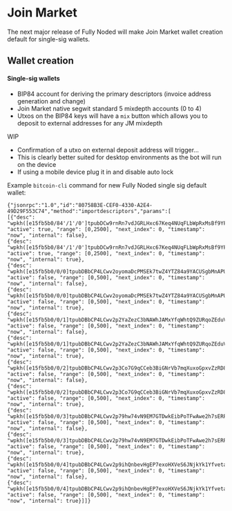 # Join Market

The next major release of Fully Noded will make Join Market wallet creation default for single-sig wallets.

## Wallet creation

#### Single-sig wallets 

* BIP84 account for deriving the primary descriptors (invoice address generation and change)
* Join Market native segwit standard 5 mixdepth accounts (0 to 4)
* Utxos on the BIP84 keys will have a `mix` button which allows you to deposit to external addresses for any JM mixdepth 

WIP
* Confirmation of a utxo on external deposit address will trigger...
* This is clearly better suited for desktop environments as the bot will run on the device
* If using a mobile device plug it in and disable auto lock


Example `bitcoin-cli` command for new Fully Noded single sig default wallet:

```
{"jsonrpc":"1.0","id":"80758B3E-CEF0-4330-A2E4-49D29F553C74","method":"importdescriptors","params":[
[{"desc": "wpkh([e15fb5b0/84'/1'/0']tpubDCw9rnRn7vdJGRLHxc67Keq4NUqFLbWpRxMsBf9YFvstLjJkis2pdNsPwAAA25zGLYrkRHDEjZ2DJhxK9qFiFJQf7P7qLSdHYunUpQZtgLa/0/*)#mu3n5jxf", "active": true, "range": [0,2500], "next_index": 0, "timestamp": "now", "internal": false}, 
{"desc": "wpkh([e15fb5b0/84'/1'/0']tpubDCw9rnRn7vdJGRLHxc67Keq4NUqFLbWpRxMsBf9YFvstLjJkis2pdNsPwAAA25zGLYrkRHDEjZ2DJhxK9qFiFJQf7P7qLSdHYunUpQZtgLa/1/*)#2g5jf8k3", "active": true, "range": [0,2500], "next_index": 0, "timestamp": "now", "internal": true}, 
{"desc": "wpkh([e15fb5b0/0/0]tpubDBbCP4LCwv2oyomaDcPMSEk7twZ4YTZ84a9YACUSgbMnAPUmMtWgucRLJiqYqJF12MaQBj177wDTYVSzSkv1eyFJuK2neqNWzb9vDw8X5Sw/0/*)#a42mvpmy", "active": false, "range": [0,500], "next_index": 0, "timestamp": "now", "internal": false}, 
{"desc": "wpkh([e15fb5b0/0/0]tpubDBbCP4LCwv2oyomaDcPMSEk7twZ4YTZ84a9YACUSgbMnAPUmMtWgucRLJiqYqJF12MaQBj177wDTYVSzSkv1eyFJuK2neqNWzb9vDw8X5Sw/1/*)#vp0635tu", "active": false, "range": [0,500], "next_index": 0, "timestamp": "now", "internal": true}, 
{"desc": "wpkh([e15fb5b0/0/1]tpubDBbCP4LCwv2p2YaZezC3bNAWhJAMxYfqWhtQ9ZURqoZEduVA4K2zHuaiZDZprCVBzK7wD1g9soRUPJ72N9geerQdQTiZhWS9cP5ecmQ77n3/0/*)#vlperyly", "active": false, "range": [0,500], "next_index": 0, "timestamp": "now", "internal": false}, 
{"desc": "wpkh([e15fb5b0/0/1]tpubDBbCP4LCwv2p2YaZezC3bNAWhJAMxYfqWhtQ9ZURqoZEduVA4K2zHuaiZDZprCVBzK7wD1g9soRUPJ72N9geerQdQTiZhWS9cP5ecmQ77n3/1/*)#atyc730u", "active": false, "range": [0,500], "next_index": 0, "timestamp": "now", "internal": true}, 
{"desc": "wpkh([e15fb5b0/0/2]tpubDBbCP4LCwv2p3Co7G9qCCeb3BiGNrVb7mqXuxoGpxvZzRD8uCgGKXihMGghRVes7Ap4KP3bZK2qeJRgUA1uSwKbFNQDjGhtD1Zc1g6or2i3/0/*)#t030xyh8", "active": false, "range": [0,500], "next_index": 0, "timestamp": "now", "internal": false}, 
{"desc": "wpkh([e15fb5b0/0/2]tpubDBbCP4LCwv2p3Co7G9qCCeb3BiGNrVb7mqXuxoGpxvZzRD8uCgGKXihMGghRVes7Ap4KP3bZK2qeJRgUA1uSwKbFNQDjGhtD1Zc1g6or2i3/1/*)#6m5wm38l", "active": false, "range": [0,500], "next_index": 0, "timestamp": "now", "internal": true}, 
{"desc": "wpkh([e15fb5b0/0/3]tpubDBbCP4LCwv2p79hw74vN9EM7GTDwkEibPoTFwAwe2h7sERPdrATMXv3bMQ1HWebtRzk7Kjz1yHWnUDyvHftEy1AR15uE2bn5Nmqx8jeYq8R/0/*)#3cu9u32t", "active": false, "range": [0,500], "next_index": 0, "timestamp": "now", "internal": false}, 
{"desc": "wpkh([e15fb5b0/0/3]tpubDBbCP4LCwv2p79hw74vN9EM7GTDwkEibPoTFwAwe2h7sERPdrATMXv3bMQ1HWebtRzk7Kjz1yHWnUDyvHftEy1AR15uE2bn5Nmqx8jeYq8R/1/*)#qveypy6n", "active": false, "range": [0,500], "next_index": 0, "timestamp": "now", "internal": true}, 
{"desc": "wpkh([e15fb5b0/0/4]tpubDBbCP4LCwv2p9ihQnbevHgEP7exoHXVeS6JNjkYk1YfvetaYLxop2RFxurbbac6tm7nf1kSt9dow4m9wKsTrEx5xHgkozw7rb1PeiTA8HF7/0/*)#7j5up4xr", "active": false, "range": [0,500], "next_index": 0, "timestamp": "now", "internal": false}, 
{"desc": "wpkh([e15fb5b0/0/4]tpubDBbCP4LCwv2p9ihQnbevHgEP7exoHXVeS6JNjkYk1YfvetaYLxop2RFxurbbac6tm7nf1kSt9dow4m9wKsTrEx5xHgkozw7rb1PeiTA8HF7/1/*)#0x3auqkm", "active": false, "range": [0,500], "next_index": 0, "timestamp": "now", "internal": true}]]}
```
